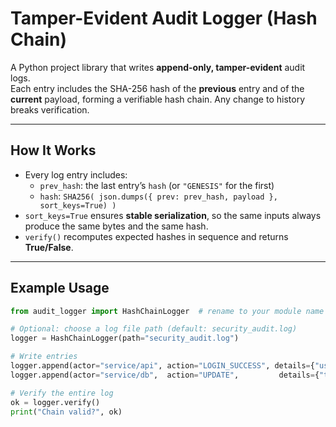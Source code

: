 # Tamper-Evident Audit Logger (Hash Chain)

A Python project library that writes **append-only, tamper-evident** audit logs.  
Each entry includes the SHA-256 hash of the **previous** entry and of the **current** payload, forming a verifiable hash chain. Any change to history breaks verification.

---

## How It Works
- Every log entry includes:
  - `prev_hash`: the last entry’s `hash` (or `"GENESIS"` for the first)
  - `hash`: `SHA256( json.dumps({ prev: prev_hash, payload }, sort_keys=True) )`
- `sort_keys=True` ensures **stable serialization**, so the same inputs always produce the same bytes and the same hash.
- `verify()` recomputes expected hashes in sequence and returns **True/False**.

---

## Example Usage

```python
from audit_logger import HashChainLogger  # rename to your module name

# Optional: choose a log file path (default: security_audit.log)
logger = HashChainLogger(path="security_audit.log")

# Write entries
logger.append(actor="service/api", action="LOGIN_SUCCESS", details={"user_id": "123"})
logger.append(actor="service/db",  action="UPDATE",         details={"table": "orders", "id": 42})

# Verify the entire log
ok = logger.verify()
print("Chain valid?", ok)

